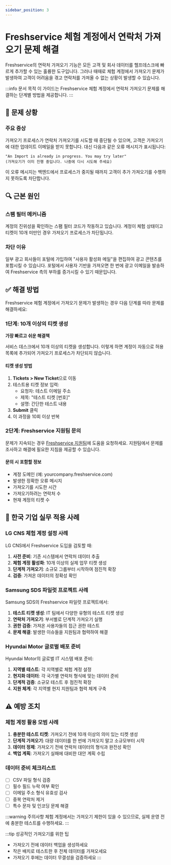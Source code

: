 ```yaml
---
sidebar_position: 3
---
```


# Freshservice 체험 계정에서 연락처 가져오기 문제 해결

Freshservice의 연락처 가져오기 기능은 모든 고객 및 회사 데이터를 헬프데스크에 빠르게 추가할 수 있는 훌륭한 도구입니다. 그러나 때때로 체험 계정에서 가져오기 문제가 발생하여 고객이 어려움을 겪고 연락처를 가져올 수 없는 상황이 발생할 수 있습니다.

:::info 문서 목적
이 가이드는 Freshservice 체험 계정에서 연락처 가져오기 문제를 해결하는 단계별 방법을 제공합니다.
:::

## 🚨 문제 상황

### 주요 증상
가져오기 프로세스가 연락처 가져오기를 시도할 때 중단될 수 있으며, 고객은 가져오기에 대한 업데이트 이메일을 받지 못합니다. 대신 다음과 같은 오류 메시지가 표시됩니다:

```
"An Import is already in progress. You may try later"
(가져오기가 이미 진행 중입니다. 나중에 다시 시도해 주세요)
```

이 오류 메시지는 백엔드에서 프로세스가 중지될 때까지 고객이 추가 가져오기를 수행하지 못하도록 차단합니다.

## 🔍 근본 원인

### 스팸 필터 메커니즘
계정의 진위성을 확인하는 스팸 필터 코드가 작동하고 있습니다. 계정이 체험 상태이고 티켓이 10개 미만인 경우 가져오기 프로세스가 차단됩니다.

### 차단 이유
일부 광고 회사들이 포털에 가입하여 "사용자 활성화 메일"을 편집하여 광고 콘텐츠를 포함시킬 수 있습니다. 포털에서 사용자 기반을 가져오면 한 번에 광고 이메일을 발송하여 Freshservice 측의 부하를 증가시킬 수 있기 때문입니다.

## ✅ 해결 방법

Freshservice 체험 계정에서 가져오기 문제가 발생하는 경우 다음 단계를 따라 문제를 해결하세요:

### 1단계: 10개 이상의 티켓 생성

**가장 빠르고 쉬운 해결책**

서비스 데스크에서 10개 이상의 티켓을 생성합니다. 이렇게 하면 계정이 자동으로 허용 목록에 추가되어 가져오기 프로세스가 차단되지 않습니다.

#### 티켓 생성 방법
1. **Tickets > New Ticket**으로 이동
2. 테스트용 티켓 정보 입력:
   - 요청자: 테스트 이메일 주소
   - 제목: "테스트 티켓 [번호]"
   - 설명: 간단한 테스트 내용
3. **Submit** 클릭
4. 이 과정을 10회 이상 반복

### 2단계: Freshservice 지원팀 문의

문제가 지속되는 경우 [Freshservice 지원팀](mailto:support@freshservice.com)에 도움을 요청하세요. 지원팀에서 문제를 조사하고 해결에 필요한 지침을 제공할 수 있습니다.

#### 문의 시 포함할 정보
- 계정 도메인 (예: yourcompany.freshservice.com)
- 발생한 정확한 오류 메시지
- 가져오기를 시도한 시간
- 가져오기하려는 연락처 수
- 현재 계정의 티켓 수

## 💼 한국 기업 실무 적용 사례

### LG CNS 체험 계정 설정 사례
LG CNS에서 Freshservice 도입을 검토할 때:

1. **사전 준비**: 기존 시스템에서 연락처 데이터 추출
2. **체험 계정 활성화**: 10개 이상의 실제 업무 티켓 생성
3. **단계적 가져오기**: 소규모 그룹부터 시작하여 점진적 확장
4. **검증**: 가져온 데이터의 정확성 확인

### Samsung SDS 파일럿 프로젝트 사례
Samsung SDS의 Freshservice 파일럿 프로젝트에서:

1. **테스트 티켓 생성**: IT 팀에서 다양한 유형의 테스트 티켓 생성
2. **연락처 가져오기**: 부서별로 단계적 가져오기 실행
3. **권한 검증**: 가져온 사용자들의 접근 권한 테스트
4. **문제 해결**: 발생한 이슈들을 지원팀과 협력하여 해결

### Hyundai Motor 글로벌 배포 준비
Hyundai Motor의 글로벌 IT 시스템 배포 준비:

1. **지역별 테스트**: 각 지역별로 체험 계정 설정
2. **현지화 데이터**: 각 국가별 연락처 형식에 맞는 데이터 준비
3. **단계적 검증**: 소규모 테스트 후 점진적 확장
4. **지원 체계**: 각 지역별 현지 지원팀과 협력 체계 구축

## ⚠️ 예방 조치

### 체험 계정 활용 모범 사례

1. **충분한 테스트 티켓**: 가져오기 전에 10개 이상의 의미 있는 티켓 생성
2. **단계적 가져오기**: 대량 데이터를 한 번에 가져오지 말고 소규모부터 시작
3. **데이터 정제**: 가져오기 전에 연락처 데이터의 형식과 완전성 확인
4. **백업 계획**: 가져오기 실패에 대비한 대안 계획 수립

### 데이터 준비 체크리스트

- [ ] CSV 파일 형식 검증
- [ ] 필수 필드 누락 여부 확인
- [ ] 이메일 주소 형식 유효성 검사
- [ ] 중복 연락처 제거
- [ ] 특수 문자 및 인코딩 문제 해결

:::warning 주의사항
체험 계정에서는 가져오기 제한이 있을 수 있으므로, 실제 운영 전에 충분한 테스트를 수행하세요.
:::

:::tip 성공적인 가져오기를 위한 팁
- 가져오기 전에 데이터 백업을 생성하세요
- 작은 배치로 테스트한 후 전체 데이터를 가져오세요
- 가져오기 후에는 데이터 무결성을 검증하세요
:::